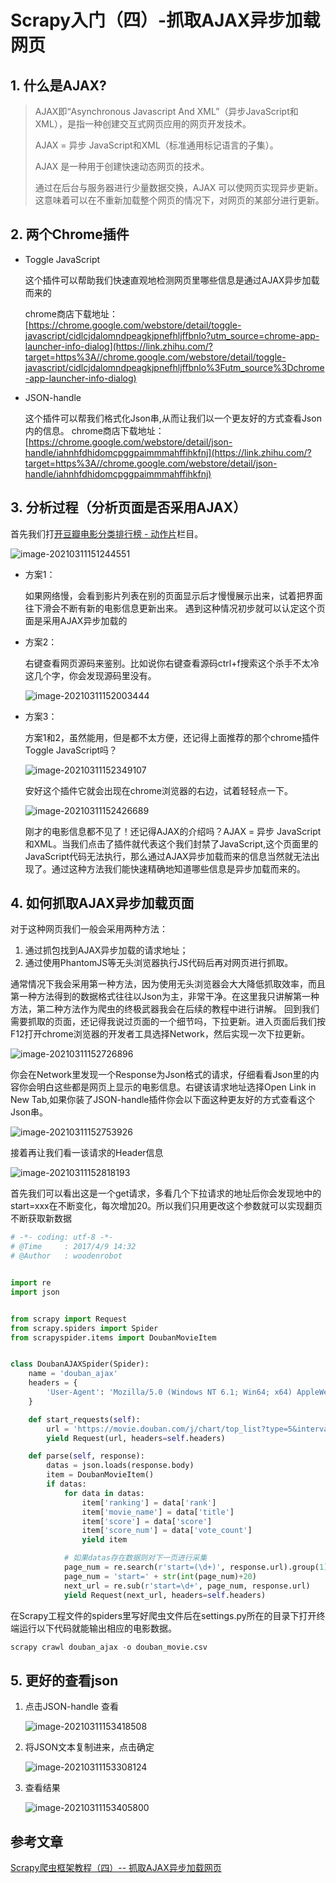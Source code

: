 # Scrapy入门（四）-抓取AJAX异步加载网页

## 1. 什么是AJAX?

> AJAX即“Asynchronous Javascript And XML”（异步JavaScript和XML），是指一种创建交互式网页应用的网页开发技术。
>
> AJAX = 异步 JavaScript和XML（标准通用标记语言的子集）。
>
> AJAX 是一种用于创建快速动态网页的技术。
>
> 通过在后台与服务器进行少量数据交换，AJAX 可以使网页实现异步更新。这意味着可以在不重新加载整个网页的情况下，对网页的某部分进行更新。

## 2. 两个Chrome插件

- Toggle JavaScript

  这个插件可以帮助我们快速直观地检测网页里哪些信息是通过AJAX异步加载而来的

  chrome商店下载地址：[https://chrome.google.com/webstore/detail/toggle-javascript/cidlcjdalomndpeagkjpnefhljffbnlo?utm_source=chrome-app-launcher-info-dialog](https://link.zhihu.com/?target=https%3A//chrome.google.com/webstore/detail/toggle-javascript/cidlcjdalomndpeagkjpnefhljffbnlo%3Futm_source%3Dchrome-app-launcher-info-dialog)

- JSON-handle

  这个插件可以帮我们格式化Json串,从而让我们以一个更友好的方式查看Json内的信息。 chrome商店下载地址：[https://chrome.google.com/webstore/detail/json-handle/iahnhfdhidomcpggpaimmmahffihkfnj](https://link.zhihu.com/?target=https%3A//chrome.google.com/webstore/detail/json-handle/iahnhfdhidomcpggpaimmmahffihkfnj)

## 3. 分析过程（分析页面是否采用AJAX）

首先我们打[开豆瓣电影分类排行榜 - 动作片](https://link.zhihu.com/?target=https%3A//movie.douban.com/typerank%3Ftype_name%3D%E5%8A%A8%E4%BD%9C%26type%3D5%26interval_id%3D100%3A90%26action%3D)栏目。

![image-20210311151244551](https://zszblog.oss-cn-beijing.aliyuncs.com/zszblog/blogimage-master/img/image-20210311151244551.png)

- 方案1：

  如果网络慢，会看到影片列表在别的页面显示后才慢慢展示出来，试着把界面往下滑会不断有新的电影信息更新出来。 遇到这种情况初步就可以认定这个页面是采用AJAX异步加载的

- 方案2：

  右键查看网页源码来鉴别。比如说你右键查看源码ctrl+f搜索这个杀手不太冷这几个字，你会发现源码里没有。

  ![image-20210311152003444](https://zszblog.oss-cn-beijing.aliyuncs.com/zszblog/blogimage-master/img/image-20210311152003444.png)


 

- 方案3：

  方案1和2，虽然能用，但是都不太方便，还记得上面推荐的那个chrome插件Toggle JavaScript吗？

  ![image-20210311152349107](https://zszblog.oss-cn-beijing.aliyuncs.com/zszblog/blogimage-master/img/image-20210311152349107.png)

  

  安好这个插件它就会出现在chrome浏览器的右边，试着轻轻点一下。

  ![image-20210311152426689](https://zszblog.oss-cn-beijing.aliyuncs.com/zszblog/blogimage-master/img/image-20210311152426689.png)

  刚才的电影信息都不见了！还记得AJAX的介绍吗？AJAX = 异步 JavaScript和XML。当我们点击了插件就代表这个我们封禁了JavaScript,这个页面里的JavaScript代码无法执行，那么通过AJAX异步加载而来的信息当然就无法出现了。通过这种方法我们能快速精确地知道哪些信息是异步加载而来的。

## 4. 如何抓取AJAX异步加载页面

对于这种网页我们一般会采用两种方法：

1. 通过抓包找到AJAX异步加载的请求地址；
2. 通过使用PhantomJS等无头浏览器执行JS代码后再对网页进行抓取。

通常情况下我会采用第一种方法，因为使用无头浏览器会大大降低抓取效率，而且第一种方法得到的数据格式往往以Json为主，非常干净。在这里我只讲解第一种方法，第二种方法作为爬虫的终极武器我会在后续的教程中进行讲解。
回到我们需要抓取的页面，还记得我说过页面的一个细节吗，下拉更新。进入页面后我们按F12打开chrome浏览器的开发者工具选择Network，然后实现一次下拉更新。

![image-20210311152726896](https://zszblog.oss-cn-beijing.aliyuncs.com/zszblog/blogimage-master/img/image-20210311152726896.png)

你会在Network里发现一个Response为Json格式的请求，仔细看看Json里的内容你会明白这些都是网页上显示的电影信息。右键该请求地址选择Open Link in New Tab,如果你装了JSON-handle插件你会以下面这种更友好的方式查看这个Json串。

![image-20210311152753926](https://zszblog.oss-cn-beijing.aliyuncs.com/zszblog/blogimage-master/img/image-20210311152753926.png)

接着再让我们看一该请求的Header信息

![image-20210311152818193](https://zszblog.oss-cn-beijing.aliyuncs.com/zszblog/blogimage-master/img/image-20210311152818193.png)



首先我们可以看出这是一个get请求，多看几个下拉请求的地址后你会发现地中的start=xxx在不断变化，每次增加20。所以我们只用更改这个参数就可以实现翻页不断获取新数据

```python
# -*- coding: utf-8 -*-
# @Time     : 2017/4/9 14:32
# @Author   : woodenrobot


import re
import json


from scrapy import Request
from scrapy.spiders import Spider
from scrapyspider.items import DoubanMovieItem


class DoubanAJAXSpider(Spider):
    name = 'douban_ajax'
    headers = {
        'User-Agent': 'Mozilla/5.0 (Windows NT 6.1; Win64; x64) AppleWebKit/537.36 (KHTML, like Gecko) Chrome/53.0.2785.143 Safari/537.36',
    }

    def start_requests(self):
        url = 'https://movie.douban.com/j/chart/top_list?type=5&interval_id=100%3A90&action=&start=0&limit=20'
        yield Request(url, headers=self.headers)

    def parse(self, response):
        datas = json.loads(response.body)
        item = DoubanMovieItem()
        if datas:
            for data in datas:
                item['ranking'] = data['rank']
                item['movie_name'] = data['title']
                item['score'] = data['score']
                item['score_num'] = data['vote_count']
                yield item

            # 如果datas存在数据则对下一页进行采集
            page_num = re.search(r'start=(\d+)', response.url).group(1)
            page_num = 'start=' + str(int(page_num)+20)
            next_url = re.sub(r'start=\d+', page_num, response.url)
            yield Request(next_url, headers=self.headers)
```

在Scrapy工程文件的spiders里写好爬虫文件后在settings.py所在的目录下打开终端运行以下代码就能输出相应的电影数据。

```python
scrapy crawl douban_ajax -o douban_movie.csv
```

## 5. 更好的查看json

1. 点击JSON-handle 查看

   ![image-20210311153418508](https://zszblog.oss-cn-beijing.aliyuncs.com/zszblog/blogimage-master/img/image-20210311153418508.png)

2. 将JSON文本复制进来，点击确定

   ![image-20210311153308124](https://zszblog.oss-cn-beijing.aliyuncs.com/zszblog/blogimage-master/img/image-20210311153308124.png)

3. 查看结果

   ![image-20210311153405800](https://zszblog.oss-cn-beijing.aliyuncs.com/zszblog/blogimage-master/img/image-20210311153405800.png)

## 参考文章

[Scrapy爬虫框架教程（四）-- 抓取AJAX异步加载网页](https://zhuanlan.zhihu.com/p/26257790)
